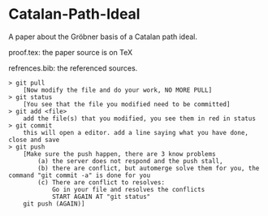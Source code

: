 #  Catalan-Path-Ideal

A paper about the Gröbner basis of a Catalan path ideal.

proof.tex: the paper source is on TeX

refrences.bib: the referenced sources.

```
> git pull
    [Now modify the file and do your work, NO MORE PULL]
> git status
    [You see that the file you modified need to be committed]
> git add <file>
    add the file(s) that you modified, you see them in red in status
> git commit 
    this will open a editor. add a line saying what you have done, close and save
> git push
    [Make sure the push happen, there are 3 know problems
        (a) the server does not respond and the push stall,
        (b) there are conflict, but automerge solve them for you, the command "git commit -a" is done for you
        (c) There are conflict to resolves:
            Go in your file and resolves the conflicts
            START AGAIN AT "git status" 
    git push (AGAIN)]
```
